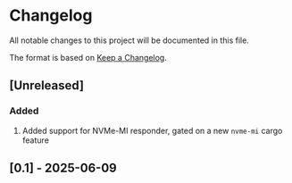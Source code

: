 # Changelog

All notable changes to this project will be documented in this file.

The format is based on [Keep a Changelog](https://keepachangelog.com/en/1.0.0/).

## [Unreleased]

### Added

1. Added support for NVMe-MI responder, gated on a new `nvme-mi` cargo feature

## [0.1] - 2025-06-09
